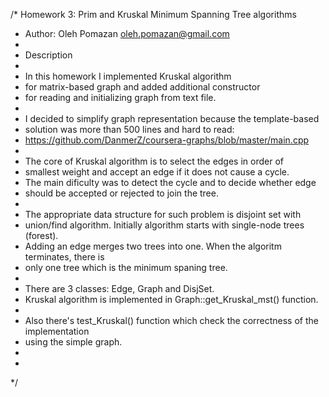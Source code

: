/* Homework 3: Prim and Kruskal Minimum Spanning Tree algorithms
 * Author: Oleh Pomazan oleh.pomazan@gmail.com
 *
 * Description
 *
 * In this homework I implemented Kruskal algorithm
 * for matrix-based graph and added additional constructor
 * for reading and initializing graph from text file.
 *
 * I decided to simplify graph representation because the template-based
 * solution was more than 500 lines and hard to read:
 * https://github.com/DanmerZ/coursera-graphs/blob/master/main.cpp
 *
 * The core of Kruskal algorithm is to select the edges in order of
 * smallest weight and accept an edge if it does not cause a cycle.
 * The main dificulty was to detect the cycle and to decide whether edge
 * should be accepted or rejected to join the tree.
 *
 * The appropriate data structure for such problem is disjoint set with
 * union/find algorithm. Initially algorithm starts with single-node trees (forest).
 * Adding an edge merges two trees into one. When the algoritm terminates, there is
 * only one tree which is the minimum spaning tree.
 *
 * There are 3 classes: Edge, Graph and DisjSet.
 * Kruskal algorithm is implemented in Graph::get_Kruskal_mst() function.
 *
 * Also there's test_Kruskal() function which check the correctness of the implementation
 * using the simple graph.
 *
 *
*/

